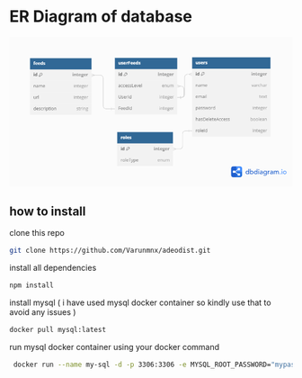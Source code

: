# ER Diagram of database
![High Level Overview](./docs/ER.png)


## how to install 

clone this repo
```bash
git clone https://github.com/Varunmnx/adeodist.git
```
install all dependencies
```bash
npm install
```

install mysql ( i have used mysql docker container so kindly use that to avoid any issues )
```bash
docker pull mysql:latest
```

run mysql docker container using your docker command
```bash
 docker run --name my-sql -d -p 3306:3306 -e MYSQL_ROOT_PASSWORD="mypass" mysql:latest
```
